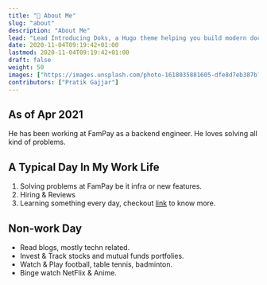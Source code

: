 ```yaml
---
title: "🧙 About Me"
slug: "about"
description: "About Me"
lead: "Lead Introducing Doks, a Hugo theme helping you build modern documentation websites that are secure, fast, and SEO-ready — by default."
date: 2020-11-04T09:19:42+01:00
lastmod: 2020-11-04T09:19:42+01:00
draft: false
weight: 50
images: ["https://images.unsplash.com/photo-1618035881605-dfe8d7eb387b?crop=entropy&cs=tinysrgb&fit=max&fm=jpg&ixid=MnwxMTc3M3wwfDF8YWxsfDV8fHx8fHwyfHwxNjE4MTYyNjIy&ixlib=rb-1.2.1&q=80&w=2000"]
contributors: ["Pratik Gajjar"]
---
```




## As of Apr 2021
He has been working at FamPay as a backend engineer. He loves solving all kind of problems.



## A Typical Day In My Work Life

1. Solving problems at FamPay be it infra or new features.
2. Hiring & Reviews
3. Learning something every day, checkout [link](https://www.notion.so/b5b4b75a130f4e9db5fcabed50f7750f?v=40bbd11a1be244549563924afd17634e) to know more.

## Non-work Day
- Read blogs, mostly techn related.
- Invest & Track stocks and mutual funds portfolies.
- Watch & Play football, table tennis, badminton.
- Binge watch NetFlix & Anime.
